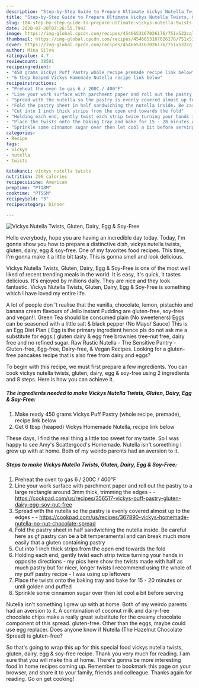 ```yaml
---
description: "Step-by-Step Guide to Prepare Ultimate Vickys Nutella Twists, Gluten, Dairy, Egg &amp;amp; Soy-Free"
title: "Step-by-Step Guide to Prepare Ultimate Vickys Nutella Twists, Gluten, Dairy, Egg &amp;amp; Soy-Free"
slug: 184-step-by-step-guide-to-prepare-ultimate-vickys-nutella-twists-gluten-dairy-egg-and-amp-soy-free
date: 2020-07-20T07:26:55.794Z
image: https://img-global.cpcdn.com/recipes/4546653167026176/751x532cq70/vickys-nutella-twists-gluten-dairy-egg-soy-free-recipe-main-photo.jpg
thumbnail: https://img-global.cpcdn.com/recipes/4546653167026176/751x532cq70/vickys-nutella-twists-gluten-dairy-egg-soy-free-recipe-main-photo.jpg
cover: https://img-global.cpcdn.com/recipes/4546653167026176/751x532cq70/vickys-nutella-twists-gluten-dairy-egg-soy-free-recipe-main-photo.jpg
author: Mina Silva
ratingvalue: 4.7
reviewcount: 38591
recipeingredient:
- "450 grams Vickys Puff Pastry whole recipe premade recipe link below"
- "6 tbsp heaped Vickys Homemade Nutella recipe link below"
recipeinstructions:
- "Preheat the oven to gas 6 / 200C / 400°F"
- "Line your work surface with parchment paper and roll out the pastry to a large rectangle around 3mm thick, trimming the edges  https://cookpad.com/us/recipes/356517-vickys-puff-pastry-gluten-dairy-egg-soy-nut-free"
- "Spread with the nutella so the pastry is evenly covered almost up to the edges  https://cookpad.com/us/recipes/367890-vickys-homemade-nutella-no-nut-chocolate-spread"
- "Fold the pastry sheet in half sandwiching the nutella inside. Be careful here as gf pastry can be a bit temperamental and can break much more easily that a gluten containing pastry"
- "Cut into 1 inch thick strips from the open end towards the fold"
- "Holding each end, gently twist each strip twice turning your hands in opposite directions - my pics here show the twists made with half as much pastry but for nicer, longer twists I recommend using the whole of my puff pastry recipe - I was using up leftovers"
- "Place the twists onto the baking tray and bake for 15 - 20 minutes or until golden and puffed"
- "Sprinkle some cinnamon sugar over then let cool a bit before serving"
categories:
- Recipe
tags:
- vickys
- nutella
- twists

katakunci: vickys nutella twists 
nutrition: 296 calories
recipecuisine: American
preptime: "PT18M"
cooktime: "PT55M"
recipeyield: "3"
recipecategory: Dinner

---
```



![Vickys Nutella Twists, Gluten, Dairy, Egg &amp; Soy-Free](https://img-global.cpcdn.com/recipes/4546653167026176/751x532cq70/vickys-nutella-twists-gluten-dairy-egg-soy-free-recipe-main-photo.jpg)

Hello everybody, hope you are having an incredible day today. Today, I'm gonna show you how to prepare a distinctive dish, vickys nutella twists, gluten, dairy, egg &amp; soy-free. One of my favorites food recipes. This time, I'm gonna make it a little bit tasty. This is gonna smell and look delicious.

Vickys Nutella Twists, Gluten, Dairy, Egg &amp; Soy-Free is one of the most well liked of recent trending meals in the world. It is easy, it's quick, it tastes delicious. It's enjoyed by millions daily. They are nice and they look fantastic. Vickys Nutella Twists, Gluten, Dairy, Egg &amp; Soy-Free is something which I have loved my entire life.

A lot of people don &#39;t realise that the vanilla, chocolate, lemon, pistachio and banana cream flavours of Jello Instant Pudding are gluten-free, soy-free and vegan!!. Green Tea should be consumed plain (No sweeteners) Eggs can be seasoned with a little salt &amp; black pepper (No Mayo/ Sauce) This is an Egg Diet Plan ( Egg is the primary ingredient hence pls do not ask me a substitute for eggs.) gluten dairy &amp; egg free brownies tree-nut free, dairy free and no refined sugar. Raw Rustic Nutella - The Sensitive Pantry - Gluten-free, Egg-free, Dairy-free, &amp; Vegan Recipes. Looking for a gluten-free pancakes recipe that is also free from dairy and eggs?


To begin with this recipe, we must first prepare a few ingredients. You can cook vickys nutella twists, gluten, dairy, egg &amp; soy-free using 2 ingredients and 8 steps. Here is how you can achieve it.

<!--inarticleads1-->

##### The ingredients needed to make Vickys Nutella Twists, Gluten, Dairy, Egg &amp; Soy-Free:

1. Make ready 450 grams Vickys Puff Pastry (whole recipe, premade), recipe link below
1. Get 6 tbsp (heaped) Vickys Homemade Nutella, recipe link below


These days, I find the real thing a little too sweet for my taste. So I was happy to see Amy&#39;s Scattergood&#39;s Homemade. Nutella isn&#39;t something I grew up with at home. Both of my weirdo parents had an aversion to it. 

<!--inarticleads2-->

##### Steps to make Vickys Nutella Twists, Gluten, Dairy, Egg &amp; Soy-Free:

1. Preheat the oven to gas 6 / 200C / 400°F
1. Line your work surface with parchment paper and roll out the pastry to a large rectangle around 3mm thick, trimming the edges -  - https://cookpad.com/us/recipes/356517-vickys-puff-pastry-gluten-dairy-egg-soy-nut-free
1. Spread with the nutella so the pastry is evenly covered almost up to the edges -  - https://cookpad.com/us/recipes/367890-vickys-homemade-nutella-no-nut-chocolate-spread
1. Fold the pastry sheet in half sandwiching the nutella inside. Be careful here as gf pastry can be a bit temperamental and can break much more easily that a gluten containing pastry
1. Cut into 1 inch thick strips from the open end towards the fold
1. Holding each end, gently twist each strip twice turning your hands in opposite directions - my pics here show the twists made with half as much pastry but for nicer, longer twists I recommend using the whole of my puff pastry recipe - I was using up leftovers
1. Place the twists onto the baking tray and bake for 15 - 20 minutes or until golden and puffed
1. Sprinkle some cinnamon sugar over then let cool a bit before serving


Nutella isn&#39;t something I grew up with at home. Both of my weirdo parents had an aversion to it. A combination of coconut milk and dairy-free chocolate chips make a really great substitute for the creamy chocolate component of this spread. gluten-free. Other than the eggs, maybe could use egg replacer. Does anyone know if Nutella (The Hazelnut Chocolate Spread) is gluten-free? 

So that's going to wrap this up for this special food vickys nutella twists, gluten, dairy, egg &amp; soy-free recipe. Thank you very much for reading. I am sure that you will make this at home. There's gonna be more interesting food in home recipes coming up. Remember to bookmark this page on your browser, and share it to your family, friends and colleague. Thanks again for reading. Go on get cooking!

